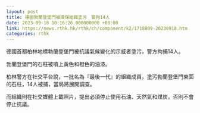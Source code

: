```yaml
---
layout: post
title: 德國勃蘭登堡門被環保組織塗污　警拘14人
date: 2023-09-18 10:16:26.000000000 +08:00
link: https://news.rthk.hk/rthk/ch/component/k2/1718809-20230918.htm
categories: rthk
---
```


德國首都柏林地標勃蘭登堡門被抗議氣候變化的示威者塗污，警方拘捕14人。

勃蘭登堡門的石柱被噴上黃色和橙色的油漆。

柏林警方在社交平台說，一批名為『最後一代』的組織成員，塗污勃蘭登堡門東面的石柱，14人被捕，當局將展開調查。

而組織則在社交媒體上載照片，提出必須停止使用石油、天然氣和煤炭，否則不會停止抗議。

